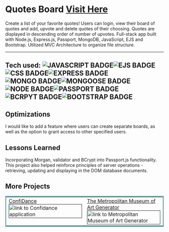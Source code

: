 # Quotes Board <a href="https://quotes-board.cyclic.app/" target="_blank">Visit Here</a>

Create a list of your favorite quotes! 
Users can login, view their board of quotes and add, upvote and delete quotes of their choosing. Quotes are displayed in descending order of number of upvotes.
Full-stack app built with Node.js, Express.js, Passport, MongoDB, JavaScript, EJS and Bootstrap. Utilized MVC Architecture to organize file structure. 

---

## Tech used: ![JAVASCRIPT BADGE](https://img.shields.io/static/v1?label=|&message=JAVASCRIPT&color=3c7f5d&style=plastic&logo=javascript)![EJS BADGE](https://img.shields.io/static/v1?label=|&message=EJS&color=90A93A&style=plastic&logo=ejs)![CSS BADGE](https://img.shields.io/static/v1?label=|&message=CSS3&color=285f65&style=plastic&logo=css3)![EXPRESS BADGE](https://img.shields.io/static/v1?label=|&message=EXPRESS&color=90A93A&style=plastic&logo=express)![MONGO BADGE](https://img.shields.io/static/v1?label=|&message=MONGO-DB&color=cdd148&style=plastic&logo=mongodb)![MONGOOSE BADGE](https://img.shields.io/static/v1?label=|&message=MONGOOSE&color=880101&style=plastic&logo=mongoose)![NODE BADGE](https://img.shields.io/static/v1?label=|&message=NODE&color=cbb148&style=plastic&logo=node)![PASSPORT BADGE](https://img.shields.io/static/v1?label=|&message=PASSPORT&color=36DF79&style=plastic&logo=passport)![BCRPYT BADGE](https://img.shields.io/static/v1?label=|&message=BCRYPT&color=8BA9E5&style=plastic&logo=bcrpyt)![BOOTSTRAP BADGE](https://img.shields.io/static/v1?label=|&message=BOOTSTRAP&color=316c5e&style=plastic&logo=bootstrap)


## Optimizations
I would like to add a feature where users can create separate boards, as well as the option to grant access to other specified users.

## Lessons Learned
Incorporating Morgan, validator and BCrypt into Passport.js functionality. This project also helped reinforce principles of server operations - retrieving, updating and displaying in the DOM database documents.

## More Projects

<table bordercolor="#66b2b2">

  <tr>
    <td width="50%"  style="align:center;" valign="top">
<a target="_blank" href="">ConfiDance</a>
        <br />
      <a target="_blank" href="">
            <img src="https://media.giphy.com/media/v1.Y2lkPTc5MGI3NjExZjM4NmJjM2IyMzIxMGNiZWZiMjMzNmI5NWE4OWIwMTE3ZjhjZGZlNyZlcD12MV9pbnRlcm5hbF9naWZzX2dpZklkJmN0PWc/OXCaDWUVwy5ViA30od/giphy.gif" width="100%"  alt="link to Confidance application"/>
        </a>
    </td>
    <td width="50%" valign="top">
<a target="_blank" href="">The Metropolitan Museum of Art Generator</a>
      <br />
        <a target="_blank" href="">
          <img src="https://media.giphy.com/media/HdH82S9MPWdWmUk6eg/giphy.gif" width="100%" alt="link to Metropolitan Museum of Art Generator"/>
        </a>
    </td>
    
  </tr>
</table>


